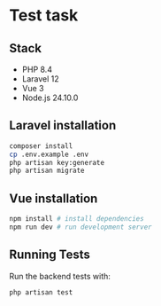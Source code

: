 # Test task

## Stack

- PHP 8.4  
- Laravel 12  
- Vue 3  
- Node.js 24.10.0  

## Laravel installation

```bash
composer install
cp .env.example .env
php artisan key:generate
php artisan migrate

````


## Vue installation
```bash
npm install # install dependencies
npm run dev # run development server
```

## Running Tests

Run the backend tests with:

```bash
php artisan test
```
